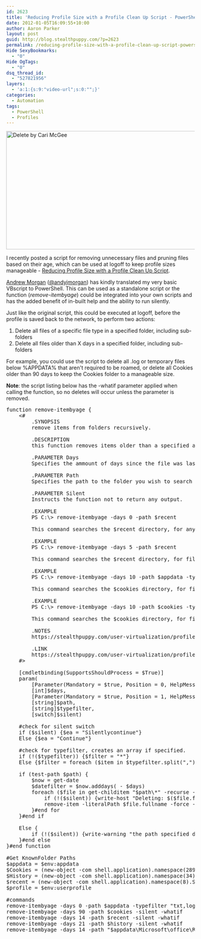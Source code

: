 ```yaml
---
id: 2623
title: 'Reducing Profile Size with a Profile Clean Up Script - PowerShell Edition'
date: 2012-01-05T16:09:55+10:00
author: Aaron Parker
layout: post
guid: http://blog.stealthpuppy.com/?p=2623
permalink: /reducing-profile-size-with-a-profile-clean-up-script-powershell-edition/
Hide SexyBookmarks:
  - "0"
Hide OgTags:
  - "0"
dsq_thread_id:
  - "527821956"
layers:
  - 'a:1:{s:9:"video-url";s:0:"";}'
categories:
  - Automation
tags:
  - PowerShell
  - Profiles
---
```

[<img class="size-full wp-image-2624 alignnone" title="Delete by Cari McGee" src="https://stealthpuppy.com/media/2012/01/AppleKeyboardDeletePowerShell.png" alt="Delete by Cari McGee" width="640" height="317" srcset="https://stealthpuppy.com/media/2012/01/AppleKeyboardDeletePowerShell.png 640w, https://stealthpuppy.com/media/2012/01/AppleKeyboardDeletePowerShell-150x74.png 150w, https://stealthpuppy.com/media/2012/01/AppleKeyboardDeletePowerShell-300x148.png 300w" sizes="(max-width: 640px) 100vw, 640px" />](http://www.flickr.com/photos/pleeker/5379549514/)

I recently posted a script for removing unnecessary files and pruning files based on their age, which can be used at logoff to keep profile sizes manageable - [Reducing Profile Size with a Profile Clean Up Script](https://stealthpuppy.com/user-virtualization/profile-clean-up-script/).

[Andrew Morgan](http://andrewmorgan.ie/about-2/) ([@andyjmorgan](http://twitter.com/andyjmorgan)) has kindly translated my very basic VBscript to PowerShell. This can be used as a standalone script or the function (_remove-itembyage_) could be integrated into your own scripts and has the added benefit of in-built help and the ability to run silently.

Just like the original script, this could be executed at logoff, before the profile is saved back to the network, to perform two actions:

  1. Delete all files of a specific file type in a specified folder, including sub-folders
  2. Delete all files older than X days in a specified folder, including sub-folders

For example, you could use the script to delete all .log or temporary files below %APPDATA% that aren't required to be roamed, or delete all Cookies older than 90 days to keep the Cookies folder to a manageable size.

**Note**: the script listing below has the -whatif parameter applied when calling the function, so no deletes will occur unless the parameter is removed.

<pre class="prettyprint lang-powershell" data-start-line="1" data-visibility="visible" data-highlight="" data-caption="">function remove-itembyage {
    &lt;#
        .SYNOPSIS
        remove items from folders recursively.

        .DESCRIPTION
        this function removes items older than a specified age from the target folder

        .PARAMETER Days
        Specifies the ammount of days since the file was last written to you wish to filter on.

        .PARAMETER Path
        Specifies the path to the folder you wish to search recursively.

        .PARAMETER Silent
        Instructs the function not to return any output.

        .EXAMPLE
        PS C:\&gt; remove-itembyage -days 0 -path $recent

        This command searches the $recent directory, for any files, then deletes them.

        .EXAMPLE
        PS C:\&gt; remove-itembyage -days 5 -path $recent

        This command searches the $recent directory, for files older than 5 days, then deletes them.

        .EXAMPLE
        PS C:\&gt; remove-itembyage -days 10 -path $appdata -typefilter "txt,log"

        This command searches the $cookies directory, for files older than 10 days and end with txt or log extensions, then deletes them.

        .EXAMPLE
        PS C:\&gt; remove-itembyage -days 10 -path $cookies -typefilter "txt,log" -silent

        This command searches the $cookies directory, for files older than 10 days and end with txt or log extensions, then deletes them without a report.

        .NOTES
        https://stealthpuppy.com/user-virtualization/profile-clean-up-script-powershell-edition/ for support information.

        .LINK
        https://stealthpuppy.com/user-virtualization/profile-clean-up-script-powershell-edition/
    #&gt;

    [cmdletbinding(SupportsShouldProcess = $True)]
    param(
        [Parameter(Mandatory = $true, Position = 0, HelpMessage = "Number of days to filter by, E.G. ""14""")]
        [int]$days,
        [Parameter(Mandatory = $true, Position = 1, HelpMessage = "Path to files you wish to delete")]
        [string]$path,
        [string]$typefilter,
        [switch]$silent)

    #check for silent switch
    if ($silent) {$ea = "Silentlycontinue"}
    Else {$ea = "Continue"}

    #check for typefilter, creates an array if specified.
    if (!($typefilter)) {$filter = "*"}
    Else {$filter = foreach ($item in $typefilter.split(",")) {$item.insert(0, "*.")}}

    if (test-path $path) {
        $now = get-date
        $datefilter = $now.adddays( - $days)
        foreach ($file in get-childitem "$path\*" -recurse -force -include $filter | where {$_.PSIsContainer -eq $false -and $_.lastwritetime -le $datefilter -and $_.name -ne "desktop.ini"}) {
            if (!($silent)) {write-host "Deleting: $($file.fullname)"}
            remove-item -literalPath $file.fullname -force -ea $ea
        }#end for
    }#end if

    Else {
        if (!($silent)) {write-warning "the path specified does not exist! ($path)"}
    }#end else
}#end function

#Get KnownFolder Paths
$appdata = $env:appdata
$Cookies = (new-object -com shell.application).namespace(289).Self.Path
$History = (new-object -com shell.application).namespace(34).Self.Path
$recent = (new-object -com shell.application).namespace(8).Self.Path
$profile = $env:userprofile

#commands
remove-itembyage -days 0 -path $appdata -typefilter "txt,log" -silent -whatif
remove-itembyage -days 90 -path $cookies -silent -whatif
remove-itembyage -days 14 -path $recent -silent -whatif
remove-itembyage -days 21 -path $history -silent -whatif
remove-itembyage -days 14 -path "$appdata\Microsoft\office\Recent" -silent -whatif</pre>

 